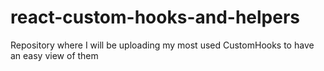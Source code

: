 # react-custom-hooks-and-helpers
Repository where I will be uploading my most used CustomHooks to have an easy view of them
